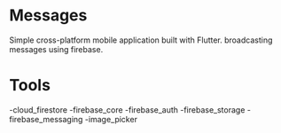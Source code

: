 # Messages
Simple cross-platform mobile application built with Flutter.
broadcasting messages using firebase.

# Tools
  -cloud_firestore
  -firebase_core
  -firebase_auth
  -firebase_storage
  -firebase_messaging
  -image_picker
